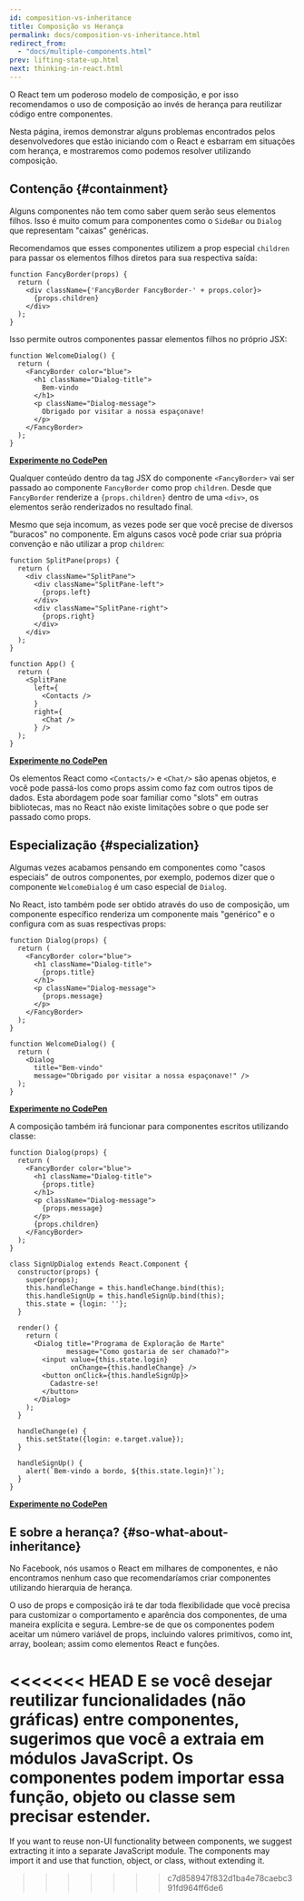 ```yaml
---
id: composition-vs-inheritance
title: Composição vs Herança
permalink: docs/composition-vs-inheritance.html
redirect_from:
  - "docs/multiple-components.html"
prev: lifting-state-up.html
next: thinking-in-react.html
---
```


O React tem um poderoso modelo de composição, e por isso recomendamos o uso de composição ao invés de herança para reutilizar código entre componentes.

Nesta página, iremos demonstrar alguns problemas encontrados pelos desenvolvedores que estão iniciando com o React e esbarram em situações com herança, e mostraremos como podemos resolver utilizando composição.

## Contenção {#containment}

Alguns componentes não tem como saber quem serão seus elementos filhos. Isso é muito comum para componentes como o `SideBar` ou `Dialog` que representam "caixas" genéricas.

Recomendamos que esses componentes utilizem a prop especial `children` para passar os elementos filhos diretos para sua respectiva saída:
```js{4}
function FancyBorder(props) {
  return (
    <div className={'FancyBorder FancyBorder-' + props.color}>
      {props.children}
    </div>
  );
}
```

Isso permite outros componentes passar elementos filhos no próprio JSX:
```js{4-9}
function WelcomeDialog() {
  return (
    <FancyBorder color="blue">
      <h1 className="Dialog-title">
        Bem-vindo
      </h1>
      <p className="Dialog-message">
        Obrigado por visitar a nossa espaçonave!
      </p>
    </FancyBorder>
  );
}
```

[**Experimente no CodePen**](https://codepen.io/gaearon/pen/ozqNOV?editors=0010)

Qualquer conteúdo dentro da tag JSX do componente `<FancyBorder>` vai ser passado ao componente `FancyBorder` como prop `children`. Desde que `FancyBorder` renderize a `{props.children}` dentro de uma `<div>`, os elementos serão renderizados no resultado final.

Mesmo que seja incomum, as vezes pode ser que você precise de diversos "buracos" no componente. Em alguns casos você pode criar sua própria convenção e não utilizar a prop `children`:

```js{5,8,18,21}
function SplitPane(props) {
  return (
    <div className="SplitPane">
      <div className="SplitPane-left">
        {props.left}
      </div>
      <div className="SplitPane-right">
        {props.right}
      </div>
    </div>
  );
}

function App() {
  return (
    <SplitPane
      left={
        <Contacts />
      }
      right={
        <Chat />
      } />
  );
}
```

[**Experimente no CodePen**](https://codepen.io/gaearon/pen/gwZOJp?editors=0010)

Os elementos React como `<Contacts/>` e `<Chat/>` são apenas objetos, e você pode passá-los como props assim como faz com outros tipos de dados. Esta abordagem pode soar familiar como "slots" em outras bibliotecas, mas no React não existe limitações sobre o que pode ser passado como props.

## Especialização {#specialization}

Algumas vezes acabamos pensando em componentes como "casos especiais" de outros componentes, por exemplo, podemos dizer que o componente `WelcomeDialog` é um caso especial de `Dialog`. 

No React, isto também pode ser obtido através do uso de composição, um componente específico renderiza um componente mais "genérico" e o configura com as suas respectivas props:
 

```js{5,8,16-18}
function Dialog(props) {
  return (
    <FancyBorder color="blue">
      <h1 className="Dialog-title">
        {props.title}
      </h1>
      <p className="Dialog-message">
        {props.message}
      </p>
    </FancyBorder>
  );
}

function WelcomeDialog() {
  return (
    <Dialog
      title="Bem-vindo"
      message="Obrigado por visitar a nossa espaçonave!" />
  );
}
```

[**Experimente no CodePen**](https://codepen.io/gaearon/pen/kkEaOZ?editors=0010)

A composição também irá funcionar para componentes escritos utilizando classe:

```js{10,27-31}
function Dialog(props) {
  return (
    <FancyBorder color="blue">
      <h1 className="Dialog-title">
        {props.title}
      </h1>
      <p className="Dialog-message">
        {props.message}
      </p>
      {props.children}
    </FancyBorder>
  );
}

class SignUpDialog extends React.Component {
  constructor(props) {
    super(props);
    this.handleChange = this.handleChange.bind(this);
    this.handleSignUp = this.handleSignUp.bind(this);
    this.state = {login: ''};
  }

  render() {
    return (
      <Dialog title="Programa de Exploração de Marte"
              message="Como gostaria de ser chamado?">
        <input value={this.state.login}
               onChange={this.handleChange} />
        <button onClick={this.handleSignUp}>
          Cadastre-se!
        </button>
      </Dialog>
    );
  }

  handleChange(e) {
    this.setState({login: e.target.value});
  }

  handleSignUp() {
    alert(`Bem-vindo a bordo, ${this.state.login}!`);
  }
}
```

[**Experimente no CodePen**](https://codepen.io/gaearon/pen/gwZbYa?editors=0010)

## E sobre a herança? {#so-what-about-inheritance}

No Facebook, nós usamos o React em milhares de componentes, e não encontramos nenhum caso que recomendaríamos criar componentes utilizando hierarquia de herança.

O uso de props e composição irá te dar toda flexibilidade que você precisa para customizar o comportamento e aparência dos componentes, de uma maneira explícita e segura. Lembre-se de que os componentes podem aceitar um número variável de props, incluindo valores primitivos, como int, array, boolean; assim como elementos React e funções.

<<<<<<< HEAD
E se você desejar reutilizar funcionalidades (não gráficas) entre componentes, sugerimos que você a extraia em módulos JavaScript. Os componentes podem importar essa função, objeto ou classe sem precisar estender.
=======
If you want to reuse non-UI functionality between components, we suggest extracting it into a separate JavaScript module. The components may import it and use that function, object, or class, without extending it.
>>>>>>> c7d858947f832d1ba4e78caebc391fd964ff6de6
